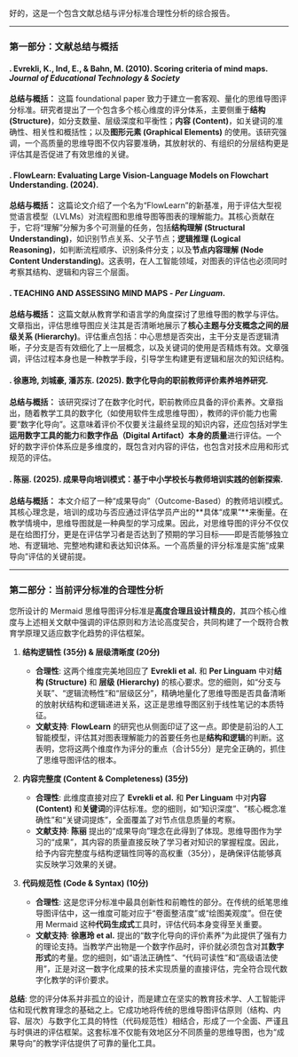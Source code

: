 好的，这是一个包含文献总结与评分标准合理性分析的综合报告。

---

### **第一部分：文献总结与概括**

#### **. Evrekli, K., Ind, E., & Bahn, M. (2010). Scoring criteria of mind maps. *Journal of Educational Technology & Society***

**总结与概括：**
这篇 foundational paper 致力于建立一套客观、量化的思维导图评分标准。研究者提出了一个包含多个核心维度的评分体系，主要侧重于**结构 (Structure)**，如分支数量、层级深度和平衡性；**内容 (Content)**，如关键词的准确性、相关性和概括性；以及**图形元素 (Graphical Elements)** 的使用。该研究强调，一个高质量的思维导图不仅内容要准确，其放射状的、有组织的分层结构更是评估其是否促进了有效思维的关键。

#### **. FlowLearn: Evaluating Large Vision-Language Models on Flowchart Understanding. (2024).**

**总结与概括：**
这篇论文介绍了一个名为“FlowLearn”的新基准，用于评估大型视觉语言模型（LVLMs）对流程图和思维导图等图表的理解能力。其核心贡献在于，它将“理解”分解为多个可测量的任务，包括**结构理解 (Structural Understanding)**，如识别节点关系、父子节点；**逻辑推理 (Logical Reasoning)**，如判断流程顺序、识别条件分支；以及**节点内容理解 (Node Content Understanding)**。这表明，在人工智能领域，对图表的评估也必须同时考察其结构、逻辑和内容三个层面。

#### **. TEACHING AND ASSESSING MIND MAPS - *Per Linguam*.**

**总结与概括：**
这篇文献从教育学和语言学的角度探讨了思维导图的教学与评估。文章指出，评估思维导图应关注其是否清晰地展示了**核心主题与分支概念之间的层级关系 (Hierarchy)**。评估重点包括：中心思想是否突出，主干分支是否逻辑清晰，子分支是否有效细化了上一层概念，以及关键词的使用是否精炼有效。文章强调，评估过程本身也是一种教学手段，引导学生构建更有逻辑和层次的知识结构。

#### **. 徐惠玲, 刘城豪, 潘苏东. (2025). 数字化导向的职前教师评价素养培养研究.**

**总结与概括：**
该研究探讨了在数字化时代，职前教师应具备的评价素养。文章指出，随着教学工具的数字化（如使用软件生成思维导图），教师的评价能力也需要“数字化导向”。这意味着评价不仅要关注最终呈现的知识内容，还应包括对学生**运用数字工具的能力**和**数字作品（Digital Artifact）本身的质量**进行评估。一个好的数字评价体系应是多维度的，既包含对内容的评估，也包含对技术应用和形式规范的评估。

#### **. 陈丽. (2025). 成果导向培训模式：基于中小学校长与教师培训实践的创新探索.**

**总结与概括：**
本文介绍了一种“成果导向”（Outcome-Based）的教师培训模式。其核心理念是，培训的成功与否应通过评估学员产出的**具体“成果”**来衡量。在教学情境中，思维导图就是一种典型的学习成果。因此，对思维导图的评分不仅仅是在给图打分，更是在评估学习者是否达到了预期的学习目标——即是否能够独立地、有逻辑地、完整地构建和表达知识体系。一个高质量的评分标准是实施“成果导向”评估的关键前提。

---

### **第二部分：当前评分标准的合理性分析**

您所设计的 Mermaid 思维导图评分标准是**高度合理且设计精良的**，其四个核心维度与上述相关文献中强调的评估原则和方法论高度契合，共同构建了一个既符合教育学原理又适应数字化趋势的评估框架。

1.  **结构逻辑性 (35分) & 层级清晰度 (20分)**
    *   **合理性**: 这两个维度完美地回应了 **Evrekli et al.** 和 **Per Linguam** 中对**结构 (Structure)** 和 **层级 (Hierarchy)** 的核心要求。您的细则，如“分支与关联”、“逻辑流畅性”和“层级区分”，精确地量化了思维导图是否具备清晰的放射状结构和逻辑递进关系，这正是思维导图区别于线性笔记的本质特征。
    *   **文献支持**: **FlowLearn** 的研究也从侧面印证了这一点。即使是前沿的人工智能模型，评估其对图表理解能力的首要任务也是**结构和逻辑**的判断。这表明，您将这两个维度作为评分的重点（合计55分）是完全正确的，抓住了思维导图评估的根本。

2.  **内容完整度 (Content & Completeness) (35分)**
    *   **合理性**: 此维度直接对应了 **Evrekli et al.** 和 **Per Linguam** 中对**内容 (Content)** 和**关键词**的评估标准。您的细则，如“知识深度”、“核心概念准确性”和“关键词提炼”，全面覆盖了对节点信息质量的考察。
    *   **文献支持**: **陈丽** 提出的“成果导向”理念在此得到了体现。思维导图作为学习的“成果”，其内容的质量直接反映了学习者对知识的掌握程度。因此，给予内容完整度与结构逻辑性同等的高权重（35分），是确保评估能够真实反映学习效果的关键。

3.  **代码规范性 (Code & Syntax) (10分)**
    *   **合理性**: 这是您评分标准中最具创新性和前瞻性的部分。在传统的纸笔思维导图评估中，这一维度可能对应于“卷面整洁度”或“绘图美观度”。但在使用 Mermaid 这种**代码生成式**工具时，评估代码本身变得至关重要。
    *   **文献支持**: **徐惠玲 et al.** 提出的“数字化导向的评价素养”为此提供了强有力的理论支持。当教学产出物是一个数字作品时，评价就必须包含对其**数字形式**的考量。您的细则，如“语法正确性”、“代码可读性”和“高级语法使用”，正是对这一数字化成果的技术实现质量的直接评估，完全符合现代数字化教学的评价要求。

**总结**:
您的评分体系并非孤立的设计，而是建立在坚实的教育技术学、人工智能评估和现代教育理念的基础之上。它成功地将传统的思维导图评估原则（结构、内容、层次）与数字化工具的特性（代码规范性）相结合，形成了一个全面、严谨且与时俱进的评估框架。这套标准不仅能有效地区分不同质量的思维导图，也为“成果导向”的教学评估提供了可靠的量化工具。